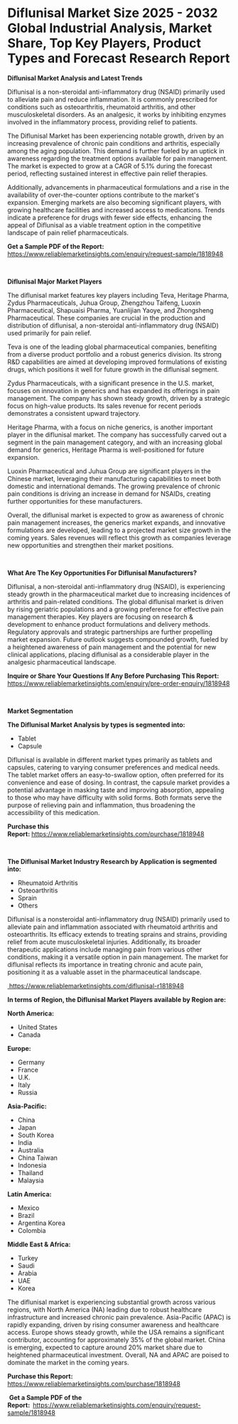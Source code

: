 <p><h1>Diflunisal Market Size 2025 - 2032 Global Industrial Analysis, Market Share, Top Key Players, Product Types and Forecast Research Report</h1></p><p><strong>Diflunisal Market Analysis and Latest Trends</strong></p>
<p><p>Diflunisal is a non-steroidal anti-inflammatory drug (NSAID) primarily used to alleviate pain and reduce inflammation. It is commonly prescribed for conditions such as osteoarthritis, rheumatoid arthritis, and other musculoskeletal disorders. As an analgesic, it works by inhibiting enzymes involved in the inflammatory process, providing relief to patients.</p><p>The Diflunisal Market has been experiencing notable growth, driven by an increasing prevalence of chronic pain conditions and arthritis, especially among the aging population. This demand is further fueled by an uptick in awareness regarding the treatment options available for pain management. The market is expected to grow at a CAGR of 5.1% during the forecast period, reflecting sustained interest in effective pain relief therapies.</p><p>Additionally, advancements in pharmaceutical formulations and a rise in the availability of over-the-counter options contribute to the market's expansion. Emerging markets are also becoming significant players, with growing healthcare facilities and increased access to medications. Trends indicate a preference for drugs with fewer side effects, enhancing the appeal of Diflunisal as a viable treatment option in the competitive landscape of pain relief pharmaceuticals.</p></p>
<p><strong>Get a Sample PDF of the Report:&nbsp;</strong> <a href="https://www.reliablemarketinsights.com/enquiry/request-sample/1818948?utm_campaign=2638&utm_medium=2&utm_source=Github&utm_content=ia&utm_term=19042025&utm_id=diflunisal">https://www.reliablemarketinsights.com/enquiry/request-sample/1818948</a></p>
<p>&nbsp;</p>
<p><strong>Diflunisal Major Market Players</strong></p>
<p><p>The diflunisal market features key players including Teva, Heritage Pharma, Zydus Pharmaceuticals, Juhua Group, Zhengzhou Taifeng, Luoxin Pharmaceutical, Shapuaisi Pharma, Yuanlijian Yaoye, and Zhongsheng Pharmaceutical. These companies are crucial in the production and distribution of diflunisal, a non-steroidal anti-inflammatory drug (NSAID) used primarily for pain relief.</p><p>Teva is one of the leading global pharmaceutical companies, benefiting from a diverse product portfolio and a robust generics division. Its strong R&D capabilities are aimed at developing improved formulations of existing drugs, which positions it well for future growth in the diflunisal segment.</p><p>Zydus Pharmaceuticals, with a significant presence in the U.S. market, focuses on innovation in generics and has expanded its offerings in pain management. The company has shown steady growth, driven by a strategic focus on high-value products. Its sales revenue for recent periods demonstrates a consistent upward trajectory.</p><p>Heritage Pharma, with a focus on niche generics, is another important player in the diflunisal market. The company has successfully carved out a segment in the pain management category, and with an increasing global demand for generics, Heritage Pharma is well-positioned for future expansion.</p><p>Luoxin Pharmaceutical and Juhua Group are significant players in the Chinese market, leveraging their manufacturing capabilities to meet both domestic and international demands. The growing prevalence of chronic pain conditions is driving an increase in demand for NSAIDs, creating further opportunities for these manufacturers.</p><p>Overall, the diflunisal market is expected to grow as awareness of chronic pain management increases, the generics market expands, and innovative formulations are developed, leading to a projected market size growth in the coming years. Sales revenues will reflect this growth as companies leverage new opportunities and strengthen their market positions.</p></p>
<p>&nbsp;</p>
<p><strong>What Are The Key Opportunities For Diflunisal Manufacturers?</strong></p>
<p><p>Diflunisal, a non-steroidal anti-inflammatory drug (NSAID), is experiencing steady growth in the pharmaceutical market due to increasing incidences of arthritis and pain-related conditions. The global diflunisal market is driven by rising geriatric populations and a growing preference for effective pain management therapies. Key players are focusing on research & development to enhance product formulations and delivery methods. Regulatory approvals and strategic partnerships are further propelling market expansion. Future outlook suggests compounded growth, fueled by a heightened awareness of pain management and the potential for new clinical applications, placing diflunisal as a considerable player in the analgesic pharmaceutical landscape.</p></p>
<p><strong>Inquire or Share Your Questions If Any Before Purchasing This Report:</strong> <a href="https://www.reliablemarketinsights.com/enquiry/pre-order-enquiry/1818948?utm_campaign=2638&utm_medium=2&utm_source=Github&utm_content=ia&utm_term=19042025&utm_id=diflunisal">https://www.reliablemarketinsights.com/enquiry/pre-order-enquiry/1818948</a></p>
<p>&nbsp;</p>
<p><strong>Market Segmentation</strong></p>
<p><strong>The Diflunisal Market Analysis by types is segmented into:</strong></p>
<p><ul><li>Tablet</li><li>Capsule</li></ul></p>
<p><p>Diflunisal is available in different market types primarily as tablets and capsules, catering to varying consumer preferences and medical needs. The tablet market offers an easy-to-swallow option, often preferred for its convenience and ease of dosing. In contrast, the capsule market provides a potential advantage in masking taste and improving absorption, appealing to those who may have difficulty with solid forms. Both formats serve the purpose of relieving pain and inflammation, thus broadening the accessibility of this medication.</p></p>
<p><strong>Purchase this Report:&nbsp;</strong><a href="https://www.reliablemarketinsights.com/purchase/1818948?utm_campaign=2638&utm_medium=2&utm_source=Github&utm_content=ia&utm_term=19042025&utm_id=diflunisal">https://www.reliablemarketinsights.com/purchase/1818948</a></p>
<p>&nbsp;</p>
<p><strong>The Diflunisal Market Industry Research by Application is segmented into:</strong></p>
<p><ul><li>Rheumatoid Arthritis</li><li>Osteoarthritis</li><li>Sprain</li><li>Others</li></ul></p>
<p><p>Diflunisal is a nonsteroidal anti-inflammatory drug (NSAID) primarily used to alleviate pain and inflammation associated with rheumatoid arthritis and osteoarthritis. Its efficacy extends to treating sprains and strains, providing relief from acute musculoskeletal injuries. Additionally, its broader therapeutic applications include managing pain from various other conditions, making it a versatile option in pain management. The market for diflunisal reflects its importance in treating chronic and acute pain, positioning it as a valuable asset in the pharmaceutical landscape.</p></p>
<p><a href="https://www.reliablemarketinsights.com/diflunisal-r1818948?utm_campaign=2638&utm_medium=2&utm_source=Github&utm_content=ia&utm_term=19042025&utm_id=diflunisal">&nbsp;https://www.reliablemarketinsights.com/diflunisal-r1818948</a></p>
<p><strong>In terms of Region, the Diflunisal Market Players available by Region are:</strong></p>
<p>
    <p> <strong> North America: </strong>
        <ul>
            <li>United States</li>
            <li>Canada</li>
        </ul>
        </p> 
    <p> <strong> Europe: </strong>
        <ul>
            <li>Germany</li>
            <li>France</li>
            <li>U.K.</li>
            <li>Italy</li>
            <li>Russia</li>
        </ul>
        </p> 
    <p> <strong> Asia-Pacific: </strong>
        <ul>
            <li>China</li>
            <li>Japan</li>
            <li>South Korea</li>
            <li>India</li>
            <li>Australia</li>
            <li>China Taiwan</li>
            <li>Indonesia</li>
            <li>Thailand</li>
            <li>Malaysia</li>
        </ul>
        </p> 
    <p> <strong> Latin America: </strong>
        <ul>
            <li>Mexico</li>
            <li>Brazil</li>
            <li>Argentina Korea</li>
            <li>Colombia</li>
        </ul>
        </p> 
    <p> <strong> Middle East & Africa: </strong>
        <ul>
            <li>Turkey</li>
            <li>Saudi</li>
            <li>Arabia</li>
            <li>UAE</li>
            <li>Korea</li>
        </ul>
    </p>
    </p>
<p><p>The diflunisal market is experiencing substantial growth across various regions, with North America (NA) leading due to robust healthcare infrastructure and increased chronic pain prevalence. Asia-Pacific (APAC) is rapidly expanding, driven by rising consumer awareness and healthcare access. Europe shows steady growth, while the USA remains a significant contributor, accounting for approximately 35% of the global market. China is emerging, expected to capture around 20% market share due to heightened pharmaceutical investment. Overall, NA and APAC are poised to dominate the market in the coming years.</p></p>
<p><strong>Purchase this Report: </strong><a href="https://www.reliablemarketinsights.com/purchase/1818948?utm_campaign=2638&utm_medium=2&utm_source=Github&utm_content=ia&utm_term=19042025&utm_id=diflunisal">https://www.reliablemarketinsights.com/purchase/1818948</a></p>
<p>&nbsp;<strong>Get a Sample PDF of the Report:&nbsp;&nbsp;</strong><a href="https://www.reliablemarketinsights.com/enquiry/request-sample/1818948?utm_campaign=2638&utm_medium=2&utm_source=Github&utm_content=ia&utm_term=19042025&utm_id=diflunisal">https://www.reliablemarketinsights.com/enquiry/request-sample/1818948</a></p>
<p><strong></strong></p>
<p><p></p><p></p><p></p></p>